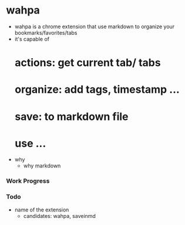 wahpa
=====

*   wahpa is a chrome extension that use markdown to organize your bookmarks/favorites/tabs
*   it's capable of
    #   actions: get current tab/ tabs
    #   organize: add tags, timestamp ...
    #   save: to markdown file
    #   use ...
*   why
    *   why markdown
### Work Progress
### Todo
*   name of the extension
    *   candidates: wahpa, saveinmd